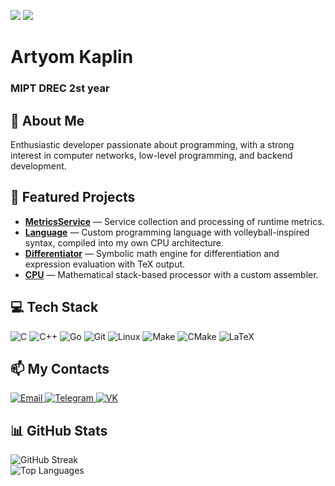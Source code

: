 <p align="left">
    <img src="https://img.shields.io/badge/Age-19-blue" />
    <img src="https://img.shields.io/badge/Languages-English%20%26%20Russian-red" />
</p>

<h1 align="left">Artyom Kaplin</h1>
<h3 align="left">MIPT DREC 2st year</h3>

## 🌟 About Me
Enthusiastic developer passionate about programming, with a strong interest in computer networks, low-level programming, and backend development.

## 🚀 Featured Projects
- [**MetricsService**](https://github.com/rAch-kaplin/MetricsService) — Service collection and processing of runtime metrics.
- [**Language**](https://github.com/rAch-kaplin/Language) — Custom programming language with volleyball-inspired syntax, compiled into my own CPU architecture.
- [**Differentiator**](https://github.com/rAch-kaplin/Differentiator) — Symbolic math engine for differentiation and expression evaluation with TeX output.
- [**CPU**](https://github.com/rAch-kaplin/CPU) — Mathematical stack-based processor with a custom assembler.

## 💻 Tech Stack
![C](https://img.shields.io/badge/c-%2300599C.svg?style=for-the-badge&logo=c&logoColor=white) 
![C++](https://img.shields.io/badge/c++-%2300599C.svg?style=for-the-badge&logo=c%2B%2B&logoColor=white)
![Go](https://img.shields.io/badge/Go-%2300ADD8.svg?style=for-the-badge&logo=go&logoColor=white)
![Git](https://img.shields.io/badge/git-%23F05033.svg?style=for-the-badge&logo=git&logoColor=white)
![Linux](https://img.shields.io/badge/Linux-FCC624?style=for-the-badge&logo=linux&logoColor=black)
![Make](https://img.shields.io/badge/Make-%23A42E2B.svg?style=for-the-badge&logo=gnu&logoColor=white)
![CMake](https://img.shields.io/badge/CMake-%23008FBA.svg?style=for-the-badge&logo=cmake&logoColor=white)
![LaTeX](https://img.shields.io/badge/latex-%23008080.svg?style=for-the-badge&logo=latex&logoColor=white)

## 📫 My Contacts  
<a href="mailto:kaplin.aa@phystech.edu">
  <img src="https://img.shields.io/badge/Email-D14836?style=for-the-badge&logo=gmail&logoColor=white" alt="Email"/>
</a>
<a href="https://telegram.me/tiomik89">
  <img src="https://img.shields.io/badge/Telegram-26A5E4?style=for-the-badge&logo=telegram&logoColor=white" alt="Telegram"/>
</a>
<a href="https://vk.com/rach_89">
  <img src="https://img.shields.io/badge/VK-0077FF?style=for-the-badge&logo=vk&logoColor=white" alt="VK"/>
</a>

## 📊 GitHub Stats
<p align="left">
  <img src="https://github-readme-streak-stats.herokuapp.com/?user=rAch-kaplin&theme=dark&hide_border=false" alt="GitHub Streak" />
  <br/>
  <img src="https://github-readme-stats.vercel.app/api/top-langs/?username=rAch-kaplin&theme=dark&hide_border=false&include_all_commits=true&count_private=true&layout=compact&langs_count=6" alt="Top Languages" />
</p>
